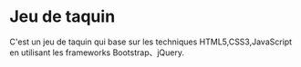 # Jeu de taquin
C'est un jeu de taquin qui base sur les techniques HTML5,CSS3,JavaScript en utilisant les frameworks Bootstrap、jQuery.


